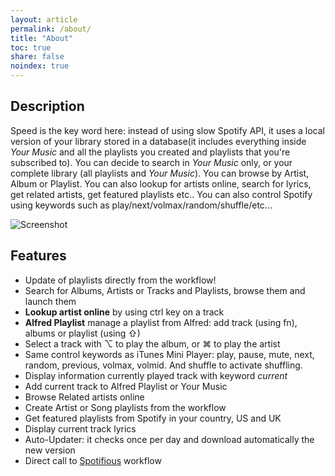 ```yaml
---
layout: article
permalink: /about/
title: "About"
toc: true
share: false
noindex: true
---
```


## Description

Speed is the key word here: instead of using slow Spotify API, it uses a local version of your library stored in a database(it includes everything inside *Your Music* and all the playlists you created and playlists that you're subscribed to). You can decide to search in *Your Music* only, or your complete library (all playlists and *Your Music*). You can browse by Artist, Album or Playlist. You can also lookup for artists online, search for lyrics, get related artists, get featured playlists etc..
You can also control Spotify using keywords such as play/next/volmax/random/shuffle/etc...


![Screenshot](http://cl.ly/image/210g0k1M3w0i/Screen%20Recording%202014-11-05%20at%2007.49%20PM.gif)


## Features

* Update of playlists directly from the workflow!
* Search for Albums, Artists or Tracks and Playlists, browse them and launch them
* **Lookup artist online** by using ctrl key on a track
* **Alfred Playlist** manage a playlist from Alfred: add track (using fn), albums or playlist (using ⇧)
* Select a track with ⌥ to play the album, or ⌘ to play the artist
* Same control keywords as iTunes Mini Player: play, pause, mute, next, random, previous, volmax, volmid. And shuffle to activate shuffling.
* Display information currently played track with keyword *current*
* Add current track to Alfred Playlist or Your Music
* Browse Related artists online
* Create Artist or Song playlists from the workflow
* Get featured playlists from Spotify in your country, US and UK
* Display current track lyrics
* Auto-Updater: it checks once per day and download automatically the new version
* Direct call to [Spotifious](http://www.alfredforum.com/topic/1644-spotifious-a-natural-spotify-controller-for-alfred) workflow